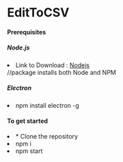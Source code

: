 # EditToCSV
<h4>Prerequisites</h4>
<h5>Node.js</h5>
<li>Link to Download : <a href="https://nodejs.org/en/download/">Nodejs</a></li>
//package installs both Node and NPM
<h5>Electron</h5>
<li>npm install electron -g</li>
<h4>To get started</h4>
<li>* Clone the repository</li>
<li>npm i</li>
<li>npm start</li>